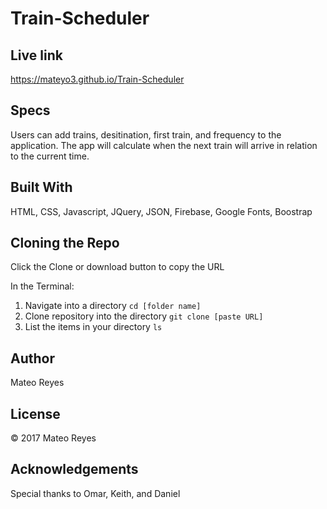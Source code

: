 # Train-Scheduler

## Live link
https://mateyo3.github.io/Train-Scheduler

## Specs
Users can add trains, desitination, first train, and frequency to the application. The app will calculate when the next train will arrive in relation to the current time.


## Built With
HTML, CSS, Javascript, JQuery, JSON, Firebase, Google Fonts, Boostrap


## Cloning the Repo
Click the Clone or download button to copy the URL

In the Terminal:
1. Navigate into a directory
`cd [folder name]`
2. Clone repository into the directory
`git clone [paste URL]`
3. List the items in your directory
`ls`


## Author
Mateo Reyes

## License
&copy; 2017 Mateo Reyes

## Acknowledgements
Special thanks to Omar, Keith, and Daniel